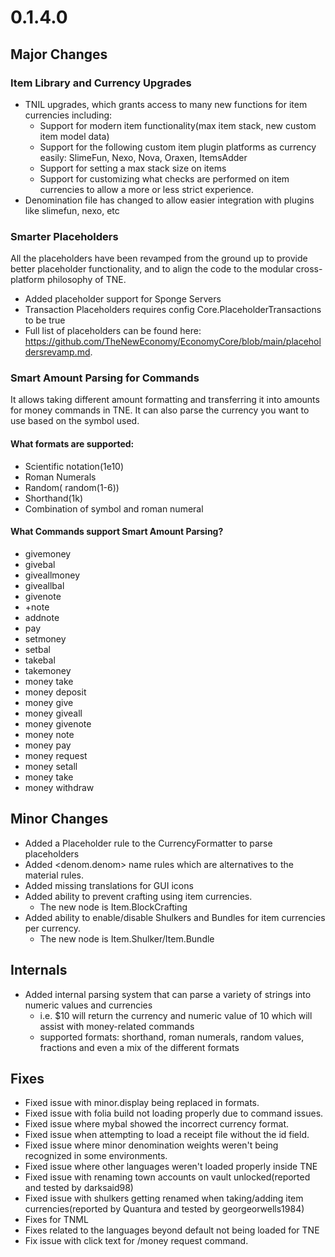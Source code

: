 # 0.1.4.0

## Major Changes

### Item Library and Currency Upgrades

- TNIL upgrades, which grants access to many new functions for item currencies including:
    - Support for modern item functionality(max item stack, new custom item model data)
    - Support for the following custom item plugin platforms as currency easily: SlimeFun, Nexo,
      Nova, Oraxen, ItemsAdder
    - Support for setting a max stack size on items
    - Support for customizing what checks are performed on item currencies to allow a more or less
      strict experience.
- Denomination file has changed to allow easier integration with plugins like slimefun, nexo, etc

### Smarter Placeholders

All the placeholders have been revamped from the ground up to provide better placeholder
functionality, and to align
the code to the modular cross-platform philosophy of TNE.

- Added placeholder support for Sponge Servers
- Transaction Placeholders requires config Core.PlaceholderTransactions to be true
- Full list of placeholders can be found here: https://github.com/TheNewEconomy/EconomyCore/blob/main/placeholdersrevamp.md.

### Smart Amount Parsing for Commands

It allows taking different amount formatting and transferring it into amounts for money commands in
TNE. It can also parse the currency you want to use based on the symbol used.

#### What formats are supported:

- Scientific notation(1e10)
- Roman Numerals
- Random( random(1-6))
- Shorthand(1k)
- Combination of symbol and roman numeral

#### What Commands support Smart Amount Parsing?

- givemoney
- givebal
- giveallmoney
- giveallbal
- givenote
- +note
- addnote
- pay
- setmoney
- setbal
- takebal
- takemoney
- money take
- money deposit
- money give
- money giveall
- money givenote
- money note
- money pay
- money request
- money setall
- money take
- money withdraw

## Minor Changes

- Added a Placeholder rule to the CurrencyFormatter to parse placeholders
- Added <denom.denom> name rules which are alternatives to the material rules.
- Added missing translations for GUI icons
- Added ability to prevent crafting using item currencies.
  - The new node is Item.BlockCrafting
- Added ability to enable/disable Shulkers and Bundles for item currencies per currency.
  - The new node is Item.Shulker/Item.Bundle

## Internals

- Added internal parsing system that can parse a variety of strings into numeric values and
  currencies
    - i.e. $10 will return the currency and numeric value of 10 which will assist with money-related
      commands
    - supported formats: shorthand, roman numerals, random values, fractions and even a mix of the
      different formats

## Fixes

- Fixed issue with minor.display being replaced in formats.
- Fixed issue with folia build not loading properly due to command issues.
- Fixed issue where mybal showed the incorrect currency format.
- Fixed issue when attempting to load a receipt file without the id field.
- Fixed issue where minor denomination weights weren't being recognized in some environments.
- Fixed issue where other languages weren't loaded properly inside TNE
- Fixed issue with renaming town accounts on vault unlocked(reported and tested by darksaid98)
- Fixed issue with shulkers getting renamed when taking/adding item currencies(reported by Quantura
  and tested by georgeorwells1984)
- Fixes for TNML
- Fixes related to the languages beyond default not being loaded for TNE
- Fix issue with click text for /money request command.
